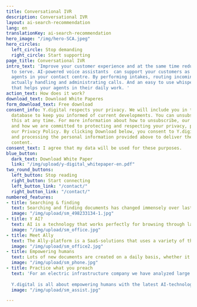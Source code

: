 ```yaml
---
title: Conversational IVR
description: Conversational IVR
layout: ai-search-recommendation
lang: en
translationKey: ai-search-recommendation
hero_image: "/img/hero-SCA.jpeg"
hero_circles:
  left_circle: Stop demanding
  right_circle: Start supporting
page_title: Conversational IVR
intro_text: 'Improve your customer experience and at the same time reduce your cost
  to serve. AI-powered voice assistants  can support your customers as well as the
  agents in your contact centre. By performing intakes, routing incoming calls and
  actually handling and administrating calls. And an easy to use whispering function
  that helps your agents in their daily work. '
action_text: How does it work?
download_text: Download White Paperes
form_download_text: Free download
consent_info: Y.digital respects your privacy. We will include you in the Y.digital
  database to keep you informed of current developments. You can unsubscribe from
  this at any time. For more information about how to unsubscribe, our privacy practices,
  and how we are committed to protecting and respecting your privacy, please view
  our Privacy Policy. By clicking Download below, you consent to Y.digital storing
  and processing the personal information provided above to deliver the requested
  content.
consent_text: I agree that my data will be used for these purposes.
blue_button:
  dark_text: Download White Paper
  link: "/img/upload/y-digital_whitepaper-en.pdf"
two_round_buttons:
  left_button: Stop reading
  right_button: Start connecting
  left_button_link: "/contact/"
  right_button_link: "/contact/"
numbered_features:
- title: Searching & finding
  text: Searching and finding documents has changed immensely over last 2 decades, with the arrival of search engines on the internet searching for information has become more accessible. Yet, when searching internally within organization for information the possibility to finding what you are looking for is often less successful. The difference is that within most organizations use, specific jargon and the amount of expert knowledge that is needed to successfully find documents is elevated.
  image: "/img/upload/sm_498233134-1.jpg"
- title: Y AI?
  text: AI is a technology that works perfectly for browsing through large amounts of data, analyzing it and offering the user the best search result. Y.digital helps organizations to unlock important information and turn it into useful knowledge with the help of the latest AI-technologies. Where some outdated technologies just look at key-word search, the possibilities of using the latest knowledge-graph technology is able to review the actual content of a text, and the combination of different words used in a specific context.
  image: "/img/upload/sm_office.jpg"
- title: Meet Ally
  text: The Ally-platform is a SaaS-solutions that uses a variety of the latest AI-technologies that do not replace the existing infrastructure of document management systems, but enables to search throughout different sources to find the best result for your search. Instead of having to know what you are looking for, the AI technology supports you to find what you were looking for.
  image: "/img/upload/sm_office2.jpg"
- title: Empowering humans
  text: Lots of new documents are created on a daily basis, whether it is a note form a meeting, actions-lists, new offers for customers or the result of a decision that is been taken. Documents contain useful information for your daily operation, but archiving documents is often a boring tasks, that you prefer to be forgotten. With the help of AI technology, useful details about the creation of a document can be put into meta-data, in order to easily find documents, but also to archive large amounts of data from now, and possible data that needs to be archived dating back to another decade.
  image: "/img/upload/sm_phone.jpg"
- title: Practice what you preach
  text: 'For an electric infrastructure company we have analyzed large amounts of data, dating back to the 1980s. Useful and important information about infrastructure dating back to that decade, but unfindable in today’s operation because data were not configured to be found with the current technology of the operations of today. By using the Ally-platform of Y.digital, the information can now be easily accessed for employees, without having to follow complicated and knowledge-intensive work instructions for finding and archiving documents.
  
  Y.digital is all about empowering humans with the latest AI-technology.'
  image: "/img/upload/sm_assist.jpg"

---
```

